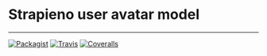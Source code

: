 # Strapieno user avatar model
--------


[![Packagist](https://img.shields.io/packagist/dt/strapieno/str-user-avatar-model.svg?maxAge=2592000)](https://packagist.org/packages/strapieno/str-user-avatar-model) [![Travis](https://img.shields.io/travis/strapieno/str-user-avatar-model/develop.svg?maxAge=2592000)](https://travis-ci.org/strapieno/str-user-avatar-model) [![Coveralls](https://img.shields.io/coveralls/strapieno/str-user-avatar-model/develop.svg?style=flat-square)](https://coveralls.io/github/strapieno/str-user-avatar-model) 

